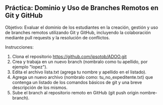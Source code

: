 ## Práctica: Dominio y Uso de Branches Remotos en Git y GitHub

Objetivo:
Evaluar el dominio de los estudiantes en la creación, gestión y uso de branches remotos utilizando Git y GitHub, incluyendo la colaboración mediante pull requests y la resolución de conflictos.

Instrucciones:
1) Clona el repositorio https://github.com/jpsotob/ADOO.git
2) Crea y trabaja en un nuevo branch (nombralo como tu apellido, por ejemplo "lopez").
3) Edita el archivo lista.txt (agrega tu nombre y apellido en el listado).
4) Agrega un nuevo archivo (nombralo como: tu_no_expeditente.txt) que contenga un listado de los comandos básicos de git y una breve descripción de los mismos.
5) Sube el branch al repositorio remoto en GitHub (git push origin nombre-branch).

